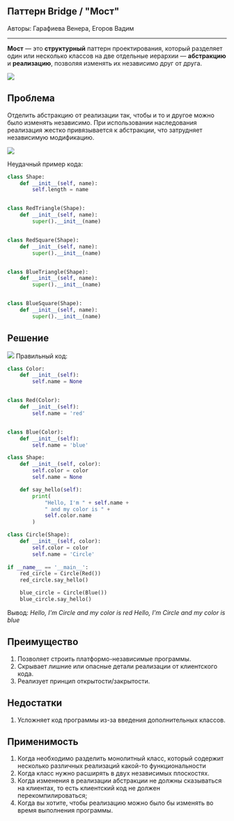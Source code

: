 ## Паттерн Bridge / "Мост"
Авторы: Гарафиева Венера, Егоров Вадим

---
**Мост** — это **структурный** паттерн проектирования, который разделяет один или несколько классов на две отдельные иерархии — **абстракцию** и **реализацию**, позволяя изменять их независимо друг от друга.

![](https://avatars.mds.yandex.net/get-images-cbir/1016912/3jHYX1P0OQoEviShkGfQag8140/ocr)

Проблема
--------

Отделить абстракцию от реализации так, чтобы и то и другое можно было изменять независимо. При использовании наследования реализация жестко привязывается к абстракции, что затрудняет независимую модификацию.

![](https://avatars.mds.yandex.net/get-images-cbir/4498648/bLqBe4s0pBOeotclPGQnJw8203/ocr)

Неудачный пример кода:
```python
class Shape:
    def __init__(self, name):
        self.length = name


class RedTriangle(Shape):
    def __init__(self, name):
        super().__init__(name)


class RedSquare(Shape):
    def __init__(self, name):
        super().__init__(name)


class BlueTriangle(Shape):
    def __init__(self, name):
        super().__init__(name)


class BlueSquare(Shape):
    def __init__(self, name):
        super().__init__(name)
```
Решение
--------
![](https://avatars.mds.yandex.net/get-images-cbir/4488919/ZwLAdYy4L5YTkI1hci9O1w8337/ocr)
Правильный код:
```python
class Color:
    def __init__(self):
        self.name = None


class Red(Color):
    def __init__(self):
        self.name = 'red'


class Blue(Color):
    def __init__(self):
        self.name = 'blue'

class Shape:
    def __init__(self, color):
        self.color = color
        self.name = None

    def say_hello(self):
        print(
            "Hello, I'm " + self.name +
            " and my color is " +
            self.color.name
        )

class Circle(Shape):
    def __init__(self, color):
        self.color = color
        self.name = 'Circle'
        
if __name__ == '__main__':
    red_circle = Circle(Red())
    red_circle.say_hello()

    blue_circle = Circle(Blue())
    blue_circle.say_hello()
```
Вывод:
 _Hello, I'm Circle and my color is red_ 
 _Hello, I'm Circle and my color is blue_

Преимущество
------------

1.  Позволяет строить платформо-независимые программы.
2.  Скрывает лишние или опасные детали реализации от клиентского кода.
3.  Реализует принцип открытости/закрытости.

Недостатки
----------

1.  Усложняет код программы из-за введения дополнительных классов.

 Применимость
------------

1.  Когда необходимо разделить монолитный класс, который содержит несколько различных реализаций какой-то функциональности
2.  Когда класс нужно расширять в двух независимых плоскостях.
3.  Когда изменения в реализации абстракции не должны сказываться на клиентах, то есть клиентский код не должен перекомпилироваться;
4.  Когда вы хотите, чтобы реализацию можно было бы изменять во время выполнения программы.
